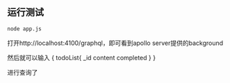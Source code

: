 ## 运行测试
```bash
node app.js
```
打开http://localhost:4100/graphql，即可看到apollo server提供的background

然后就可以输入
{
  todoList{
    _id
    content
    completed
  }
}

进行查询了